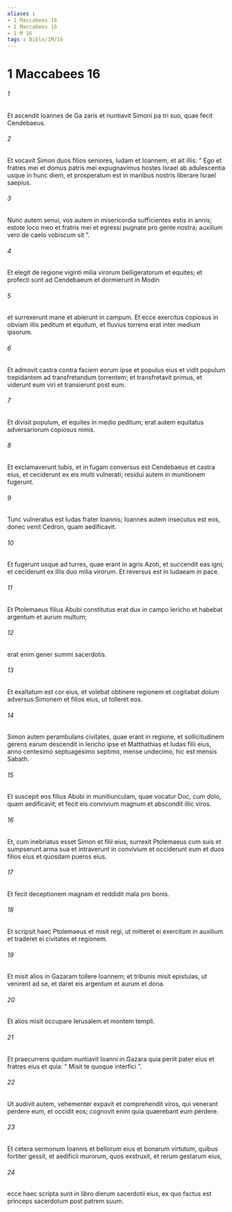 ```yaml
---
aliases : 
- 1 Maccabees 16
- 1 Maccabees 16
- 1 M 16
tags : Bible/1M/16
---
```


# 1 Maccabees 16

###### 1
Et ascendit Ioannes de Ga zaris et nuntiavit Simoni pa tri suo, quae fecit Cendebaeus. 
###### 2
Et vocavit Simon duos filios seniores, Iudam et Ioannem, et ait illis: “ Ego et fratres mei et domus patris mei expugnavimus hostes Israel ab adulescentia usque in hunc diem, et prosperatum est in manibus nostris liberare Israel saepius. 
###### 3
Nunc autem senui, vos autem in misericordia sufficientes estis in annis; estote loco meo et fratris mei et egressi pugnate pro gente nostra; auxilium vero de caelo vobiscum sit ”. 
###### 4
Et elegit de regione viginti milia virorum belligeratorum et equites; et profecti sunt ad Cendebaeum et dormierunt in Modin 
###### 5
et surrexerunt mane et abierunt in campum. Et ecce exercitus copiosus in obviam illis peditum et equitum, et fluvius torrens erat inter medium ipsorum. 
###### 6
Et admovit castra contra faciem eorum ipse et populus eius et vidit populum trepidantem ad transfretandum torrentem; et transfretavit primus, et viderunt eum viri et transierunt post eum. 
###### 7
Et divisit populum, et equites in medio peditum; erat autem equitatus adversariorum copiosus nimis. 
###### 8
Et exclamaverunt tubis, et in fugam conversus est Cendebaeus et castra eius, et ceciderunt ex eis multi vulnerati; residui autem in munitionem fugerunt. 
###### 9
Tunc vulneratus est Iudas frater Ioannis; Ioannes autem insecutus est eos, donec venit Cedron, quam aedificavit. 
###### 10
Et fugerunt usque ad turres, quae erant in agris Azoti, et succendit eas igni; et ceciderunt ex illis duo milia virorum. Et reversus est in Iudaeam in pace.
###### 11
Et Ptolemaeus filius Abubi constitutus erat dux in campo Iericho et habebat argentum et aurum multum; 
###### 12
erat enim gener summi sacerdotis. 
###### 13
Et exaltatum est cor eius, et volebat obtinere regionem et cogitabat dolum adversus Simonem et filios eius, ut tolleret eos. 
###### 14
Simon autem perambulans civitates, quae erant in regione, et sollicitudinem gerens earum descendit in Iericho ipse et Matthathias et Iudas filii eius, anno centesimo septuagesimo septimo, mense undecimo, hic est mensis Sabath. 
###### 15
Et suscepit eos filius Abubi in munitiunculam, quae vocatur Doc, cum dolo, quam aedificavit; et fecit eis convivium magnum et abscondit illic viros. 
###### 16
Et, cum inebriatus esset Simon et filii eius, surrexit Ptolemaeus cum suis et sumpserunt arma sua et intraverunt in convivium et occiderunt eum et duos filios eius et quosdam pueros eius. 
###### 17
Et fecit deceptionem magnam et reddidit mala pro bonis. 
###### 18
Et scripsit haec Ptolemaeus et misit regi, ut mitteret ei exercitum in auxilium et traderet ei civitates et regionem. 
###### 19
Et misit alios in Gazaram tollere Ioannem; et tribunis misit epistulas, ut venirent ad se, et daret eis argentum et aurum et dona. 
###### 20
Et alios misit occupare Ierusalem et montem templi. 
###### 21
Et praecurrens quidam nuntiavit Ioanni in Gazara quia periit pater eius et fratres eius et quia: “ Misit te quoque interfici ”. 
###### 22
Ut audivit autem, vehementer expavit et comprehendit viros, qui venerant perdere eum, et occidit eos; cognovit enim quia quaerebant eum perdere.
###### 23
Et cetera sermonum Ioannis et bellorum eius et bonarum virtutum, quibus fortiter gessit, et aedificii murorum, quos exstruxit, et rerum gestarum eius, 
###### 24
ecce haec scripta sunt in libro dierum sacerdotii eius, ex quo factus est princeps sacerdotum post patrem suum.
